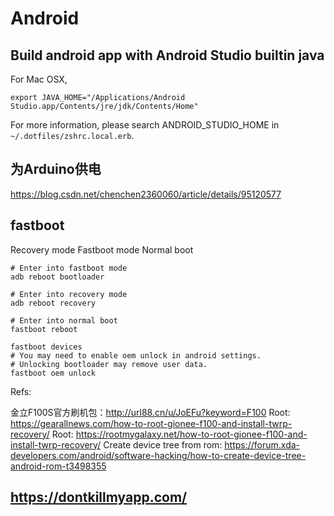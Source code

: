 # Android

## Build android app with Android Studio builtin java

For Mac OSX,

```
export JAVA_HOME="/Applications/Android Studio.app/Contents/jre/jdk/Contents/Home"
```

For more information, please search ANDROID_STUDIO_HOME in `~/.dotfiles/zshrc.local.erb`.

## 为Arduino供电

https://blog.csdn.net/chenchen2360060/article/details/95120577

## fastboot

Recovery mode
Fastboot mode
Normal boot

```
# Enter into fastboot mode
adb reboot bootloader

# Enter into recovery mode
adb reboot recovery

# Enter into normal boot
fastboot reboot

fastboot devices
# You may need to enable oem unlock in android settings.
# Unlocking bootloader may remove user data.
fastboot oem unlock
```

Refs:

金立F100S官方刷机包：http://url88.cn/u/JoEFu?keyword=F100
Root: https://gearallnews.com/how-to-root-gionee-f100-and-install-twrp-recovery/
Root: https://rootmygalaxy.net/how-to-root-gionee-f100-and-install-twrp-recovery/
Create device tree from rom: https://forum.xda-developers.com/android/software-hacking/how-to-create-device-tree-android-rom-t3498355

## https://dontkillmyapp.com/
